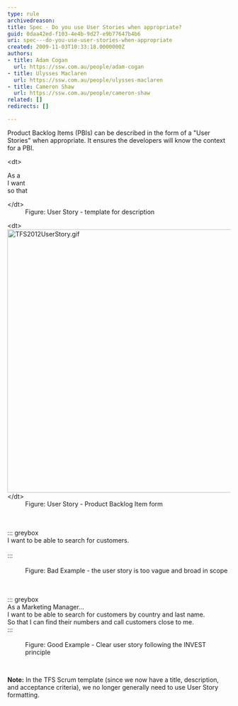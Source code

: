 ```yaml
---
type: rule
archivedreason: 
title: Spec - Do you use User Stories when appropriate?
guid: 0daa42ed-f103-4e4b-9d27-e9b77647b4b6
uri: spec---do-you-use-user-stories-when-appropriate
created: 2009-11-03T10:33:18.0000000Z
authors:
- title: Adam Cogan
  url: https://ssw.com.au/people/adam-cogan
- title: Ulysses Maclaren
  url: https://ssw.com.au/people/ulysses-maclaren
- title: Cameron Shaw
  url: https://ssw.com.au/people/cameron-shaw
related: []
redirects: []

---
```


Product Backlog Items (PBIs) can be described in the form of a "User Stories" when appropriate. It ensures the developers will know the context for a PBI.
<dl class="image">&lt;dt&gt;<p class="ssw15-rteElement-GreyBox">As a <type of="" user=""><br>I want <some goal=""><br>so that <some reason=""><br></some></some></type></p>&lt;/dt&gt;<dd>Figure: User Story - template for description<br></dd></dl>
<!--endintro-->
<dl class="badImage">&lt;dt&gt;<img alt="TFS2012UserStory.gif" src="TFS2012UserStory.gif" style="width:593px;">&lt;/dt&gt;<dd>Figure: User Story - Product Backlog Item form</dd></dl><dl class="bad"><br><br>::: greybox<br>I want to be able to search for customers.<br><br>:::<br><br><dd>Figure: Bad Example - the user story is too vague and broad in scope</dd></dl><dl class="good"><br><br>::: greybox<br>As a Marketing Manager...<br>
   I want to be able to search for customers by country and last name.<br>
   So that I can find their numbers and call customers close to me.<br>:::<br><br><dd>Figure: Good Example - Clear user story following the INVEST principle<br></dd><p class="ssw15-rteElement-P"><br></p><p class="ssw15-rteElement-P"> <b>Note:</b> In the TFS Scrum template (since we now have a title, description, and acceptance criteria), we no longer generally need to use User Story formatting.<br></p></dl>

